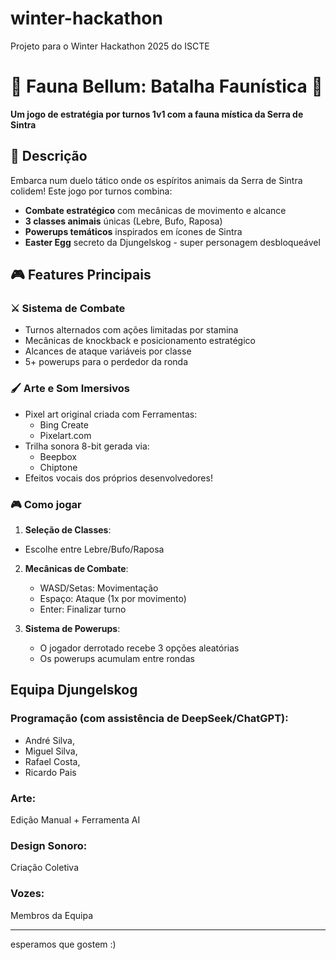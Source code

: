 # winter-hackathon
Projeto para o Winter Hackathon 2025 do ISCTE
# 🦉 Fauna Bellum: Batalha Faunística 🐾

**Um jogo de estratégia por turnos 1v1 com a fauna mística da Serra de Sintra**

## 🌳 Descrição
Embarca num duelo tático onde os espíritos animais da Serra de Sintra colidem! Este jogo por turnos combina:
- **Combate estratégico** com mecânicas de movimento e alcance
- **3 classes animais** únicas (Lebre, Bufo, Raposa)
- **Powerups temáticos** inspirados em ícones de Sintra
- **Easter Egg** secreto da Djungelskog - super personagem desbloqueável

## 🎮 Features Principais
### ⚔️ Sistema de Combate
- Turnos alternados com ações limitadas por stamina
- Mecânicas de knockback e posicionamento estratégico
- Alcances de ataque variáveis por classe
- 5+ powerups para o perdedor da ronda

### 🖌️ Arte e Som Imersivos
- Pixel art original criada com Ferramentas:
  - Bing Create
  - Pixelart.com
- Trilha sonora 8-bit gerada via:
  - Beepbox
  - Chiptone
- Efeitos vocais dos próprios desenvolvedores!

### 🎮  Como jogar
  1. **Seleção de Classes**:
   - Escolhe entre Lebre/Bufo/Raposa

2. **Mecânicas de Combate**:
   - WASD/Setas: Movimentação
   - Espaço: Ataque (1x por movimento)
   - Enter: Finalizar turno

3. **Sistema de Powerups**:
   - O jogador derrotado recebe 3 opções aleatórias
   - Os powerups acumulam entre rondas

## Equipa Djungelskog
### Programação (com assistência de DeepSeek/ChatGPT):  
- André Silva,
- Miguel Silva,
- Rafael Costa,
- Ricardo Pais
### Arte: 
Edição Manual + Ferramenta AI
### Design Sonoro: 
Criação Coletiva
### Vozes: 
Membros da Equipa

---
esperamos que gostem :)
